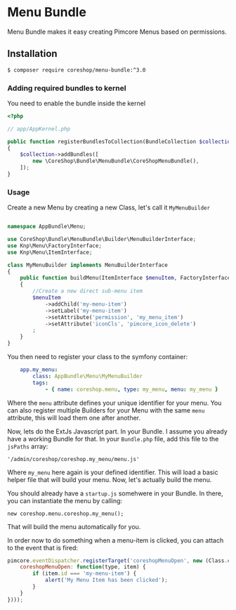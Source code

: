 #  Menu Bundle

Menu Bundle makes it easy creating Pimcore Menus based on permissions.

## Installation
```bash
$ composer require coreshop/menu-bundle:^3.0
```

### Adding required bundles to kernel
You need to enable the bundle inside the kernel

```php
<?php

// app/AppKernel.php

public function registerBundlesToCollection(BundleCollection $collection)
{
    $collection->addBundles([
        new \CoreShop\Bundle\MenuBundle\CoreShopMenuBundle(),
    ]);
}
```

### Usage

Create a new Menu by creating a new Class, let's call it `MyMenuBuilder`

```php

namespace AppBundle\Menu;

use CoreShop\Bundle\MenuBundle\Builder\MenuBuilderInterface;
use Knp\Menu\FactoryInterface;
use Knp\Menu\ItemInterface;

class MyMenuBuilder implements MenuBuilderInterface
{
    public function buildMenu(ItemInterface $menuItem, FactoryInterface $factory, string $type) 
    {
        //Create a new direct sub-menu item
        $menuItem
            ->addChild('my-menu-item')
            ->setLabel('my-menu-item')
            ->setAttribute('permission', 'my_menu_item')
            ->setAttribute('iconCls', 'pimcore_icon_delete')
        ;
    }
}
```

You then need to register your class to the symfony container:

```yml 
    app.my_menu:
        class: AppBundle\Menu\MyMenuBuilder
        tags:
            - { name: coreshop.menu, type: my_menu, menu: my_menu }

```

Where the `menu` attribute defines your unique identifier for your menu. You can also register multiple Builders
for your Menu with the same `menu` attribute, this will load them one after another.

Now, lets do the ExtJs Javascript part. In your Bundle. I assume you already have a working Bundle for that. In your
`Bundle.php` file, add this file to the `jsPaths` array:

```
'/admin/coreshop/coreshop.my_menu/menu.js'
```

Where `my_menu` here again is your defined identifier. This will load a basic helper file that will build your menu.
Now, let's actually build the menu.

You should already have a `startup.js` somehwere in your Bundle. In there, you can instantiate the menu by calling:

```
new coreshop.menu.coreshop.my_menu();
```

That will build the menu automatically for you.

In order now to do something when a menu-item is clicked, you can attach to the event that is fired:

```javascript
pimcore.eventDispatcher.registerTarget('coreshopMenuOpen', new (Class.create({
    coreshopMenuOpen: function(type, item) {
        if (item.id === 'my-menu-item') {
            alert('My Menu Item has been clicked');
        }
    }
})));
```
